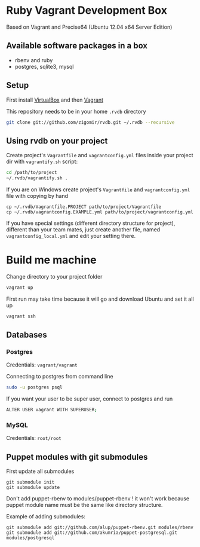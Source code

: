 # Ruby Vagrant Development Box

Based on Vagrant and Precise64 (Ubuntu 12.04 x64 Server Edition)

## Available software packages in a box

* rbenv and ruby
* postgres, sqlite3, mysql

## Setup

First install [VirtualBox](https://www.virtualbox.org/) and then [Vagrant](http://www.vagrantup.com/)

This repository needs to be in your home `.rvdb` directory

```bash
git clone git://github.com/zigomir/rvdb.git ~/.rvdb --recursive
```

## Using rvdb on your project

Create project's `Vagrantfile` and `vagrantconfig.yml` files inside your project dir with 
`vagrantify.sh` script:

```bash
cd /path/to/project
~/.rvdb/vagrantify.sh .
```

If you are on Windows create project's `Vagrantfile` and `vagrantconfig.yml` file with copying by hand

```
cp ~/.rvdb/Vagrantfile.PROJECT path/to/project/Vagrantfile
cp ~/.rvdb/vagrantconfig.EXAMPLE.yml path/to/project/vagrantconfig.yml
```

If you have special settings (different directory structure for project), different than your team mates, just create another file, named `vagrantconfig_local.yml` and edit your setting there.

# Build me machine

Change directory to your project folder

```bash
vagrant up
```

First run may take time because it will go and download Ubuntu and set it all up

```bash
vagrant ssh
```

## Databases

### Postgres

Credentials: `vagrant/vagrant`

Connecting to postgres from command line

```bash
sudo -u postgres psql
```

If you want your user to be super user, connect to postgres and run

```bash
ALTER USER vagrant WITH SUPERUSER;
```
    
### MySQL

Credentials: `root/root`

## Puppet modules with git submodules

First update all submodules

    git submodule init
    git submodule update

Don't add puppet-rbenv to modules/puppet-rbenv ! it won't work because puppet module name must be the same like directory structure.

Example of adding submodules:

    git submodule add git://github.com/alup/puppet-rbenv.git modules/rbenv
    git submodule add git://github.com/akumria/puppet-postgresql.git modules/postgresql
